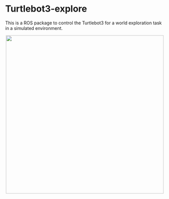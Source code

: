 # Turtlebot3-explore
This is a ROS package to control the Turtlebot3 for a world exploration task in a simulated environment.

<div style="text-align: center;">
    <img src="assets/output.gif" height="500">
</div>